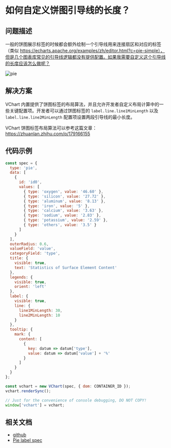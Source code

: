 # 如何自定义饼图引导线的长度？

## 问题描述

一般的饼图展示标签的时候都会额外绘制一个引导线用来连接扇区和对应的标签（类似 https://echarts.apache.org/examples/zh/editor.html?c=pie-simple），但是几个图表库常见的引导线逻辑都没有提供配置。如果我需要自定义这个引导线的长度应该怎么做呢？

![pie](/vchart/faq/80-0.png)

## 解决方案

VChart 内置提供了饼图标签的布局算法，并且允许开发者自定义布局计算中的一些关键配置项。开发者可以通过饼图标签的 `label.line.line1MinLength` 以及 `label.line.line2MinLength` 配置项设置两段引导线的最小长度。

VChart 饼图标签布局算法可以参考这篇文章：https://zhuanlan.zhihu.com/p/179166155

## 代码示例

```javascript livedemo
const spec = {
  type: 'pie',
  data: [
    {
      id: 'id0',
      values: [
        { type: 'oxygen', value: '46.60' },
        { type: 'silicon', value: '27.72' },
        { type: 'aluminum', value: '8.13' },
        { type: 'iron', value: '5' },
        { type: 'calcium', value: '3.63' },
        { type: 'sodium', value: '2.83' },
        { type: 'potassium', value: '2.59' },
        { type: 'others', value: '3.5' }
      ]
    }
  ],
  outerRadius: 0.6,
  valueField: 'value',
  categoryField: 'type',
  title: {
    visible: true,
    text: 'Statistics of Surface Element Content'
  },
  legends: {
    visible: true,
    orient: 'left'
  },
  label: {
    visible: true,
    line: {
      line1MinLength: 30,
      line2MinLength: 10
    }
  },
  tooltip: {
    mark: {
      content: [
        {
          key: datum => datum['type'],
          value: datum => datum['value'] + '%'
        }
      ]
    }
  }
};

const vchart = new VChart(spec, { dom: CONTAINER_ID });
vchart.renderSync();

// Just for the convenience of console debugging, DO NOT COPY!
window['vchart'] = vchart;
```

## 相关文档

- [github](https://github.com/VisActor/VChart)
- [Pie label spec](https://visactor.io/vchart/option/pieChart#label.line.line1MinLength)
